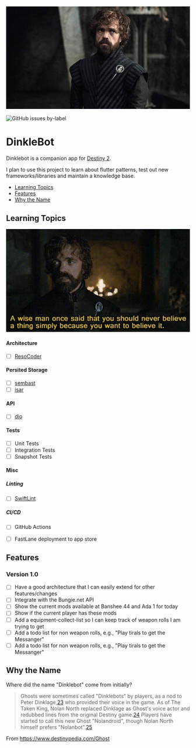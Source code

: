 <p align="center">
    <img width="900px" src="Artwork/header.jpg">
</p>


![GitHub issues by-label](https://img.shields.io/github/issues-raw/b099l3/dinklebot-flutter/learning?style=for-the-badge)

# DinkleBot

Dinklebot is a companion app for [Destiny 2](https://www.bungie.net/7/en/Destiny/BeyondLight). 

I plan to use this project to learn about flutter patterns, test out new frameworks/libraries and maintain a knowledge base.

- [Learning Topics](#learning-topics)
- [Features](#features)
- [Why the Name](#why-the-name)


## Learning Topics

<p align="center">
    <img width="900px" src="Artwork/tyrion-wiseman-once-said.gif">
</p>

#### Architecture
  - [ ] [ResoCoder](https://github.com/b099l3/DinkleBot/issues/1)
#### Persited Storage
  - [ ] [sembast](https://github.com/tekartik/sembast.dart)
  - [ ] [isar](https://github.com/isar/isar)
#### API 
  - [ ] [dio](https://github.com/flutterchina/dio)
#### Tests
  - [ ] Unit Tests
  - [ ] Integration Tests
  - [ ] Snapshot Tests
#### Misc
##### Linting
  - [ ] [SwiftLint](https://github.com/realm/swiftlint)
##### CI/CD
  - [ ] GitHub Actions
  - [ ] FastLane deployment to app store


## Features

### Version 1.0

- [ ] Have a good architecture that I can easily extend for other features/changes
- [ ] Integrate with the Bungie.net API
- [ ] Show the current mods available at Banshee 44 and Ada 1 for today
- [ ] Show if the current player has these mods
- [ ] Add a equipment-collect-list so I can keep track of weapon rolls I am trying to get
- [ ] Add a todo list for non weapon rolls, e.g., "Play tirals to get the Messanger"
- [ ] Add a todo list for non weapon rolls, e.g., "Play tirals to get the Messanger"

## Why the Name
Where did the name "Dinklebot" come from initially?
>Ghosts were sometimes called "Dinklebots" by players, as a nod to Peter Dinklage,[23](https://www.destinypedia.com/Ghost#cite_note-23) who provided their voice in the game. As of The Taken King, Nolan North replaced Dinklage as Ghost's voice actor and redubbed lines from the original Destiny game.[24](https://www.destinypedia.com/Ghost#cite_note-24) Players have started to call this new Ghost "Nolandroid", though Nolan North himself prefers "Nolanbot".[25](https://www.destinypedia.com/Ghost#cite_note-25)

From https://www.destinypedia.com/Ghost
